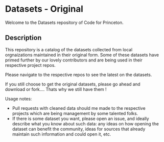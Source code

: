 # Datasets - Original

Welcome to the Datasets repository of Code for Princeton. 

## Description
This repository is a catalog of the datasets collected from local orgnaizations maintained in their original form.
Some of these datasets have primed further by our lovely contributors and are being used in their respective project repos.

Please navigate to the respective repos to see the latest on the datasets.

If you still choose to get the original datasets, please go ahead and download or fork.... Thats why we still have them !

Usage notes: 
- Pull requests with cleaned data should me made to the respective projects which are being management by some talented folks.
- If there is some dataset you want, please open an issue, and ideally describe what you know about such data: any ideas on how opening the dataset can benefit the community, ideas for sources that already maintain such information and could open it, etc.
